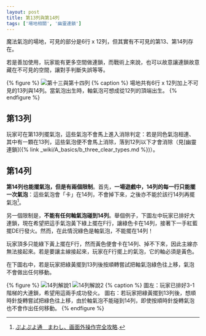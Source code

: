 ```yaml
---
layout: post
title: 第13列與第14列
tags: ['場地相關', '幽靈連鎖']
---
```

魔法氣泡的場地，可見的部分是6行 x 12列，但其實有不可見的第13、第14列存在。

若是善加使用，玩家能有更多空間做連鎖，而戰術上來說，也可以故意讓連鎖故意藏在不可見的空間，讓對手判斷失誤等等。

{% figure %}
  ![第十三與第十四列](https://i.imgur.com/10hqPn7.png)
{% caption %}
場地共有6行 x 12列加上不可見的13列與14列。當氣泡出生時，軸氣泡可想成從12列的頂端出生。
{% endfigure %}

## 第13列

玩家可在第13列擺氣泡，這些氣泡不會馬上進入消除判定：若是同色氣泡相連、其中有一顆在13列，這些氣泡便不會馬上消除，落到12列以下才會消除（見[幽靈連鎖]({% link _wiki/A_basics/b_three_clear_types.md %})）。

## 第14列

**第14列也能擺氣泡，但是有兩個限制**。首先，**一場遊戲中，14列的每一行只能擺一次氣泡**：這些氣泡會「卡」在14列，不會掉下來，之後亦不能於該行14列再擺氣泡[^1]。

另一個限制是，**不能有任何軸氣泡碰到14列**。舉個例子，下圖左中玩家已排好大連鎖，現在希望把這手氣泡黃下綠上擺在F行，讓綠色卡在14列，接著下一手紅藍擺DE行發火。然而，在此情況綠色是軸氣泡，不能擺在14列！

玩家頂多只能綠下黃上擺在F行，然而黃色便會卡在14列、掉不下來，因此主線亦無法接起來。若是要讓主線接起來，玩家在F行擺上的氣泡，它的軸必須是黃色。

在下圖右中，若是玩家把綠黃擺到13列後按順轉嘗試把軸氣泡綠色往上移，氣泡不會做出任何移動。

{% figure %}
![14列解說1](https://i.imgur.com/y2tTzoX.png) 
![14列解說2](https://i.imgur.com/8ivBYw4.png)
{% caption %}
圖左：玩家已排好3-1階梯的大連鎖，希望用這兩手成功發火。
圖右：若玩家把綠黃擺到13列後，想順時針旋轉嘗試把綠色往上移，由於軸氣泡不能碰到14列，即使按順時針旋轉氣泡也不會作出任何移動。
{% endfigure %}

[^1]: [ぷよぷよ通　まわし、画面外操作完全攻略](https://puyo-camp.jp/posts/65520).
